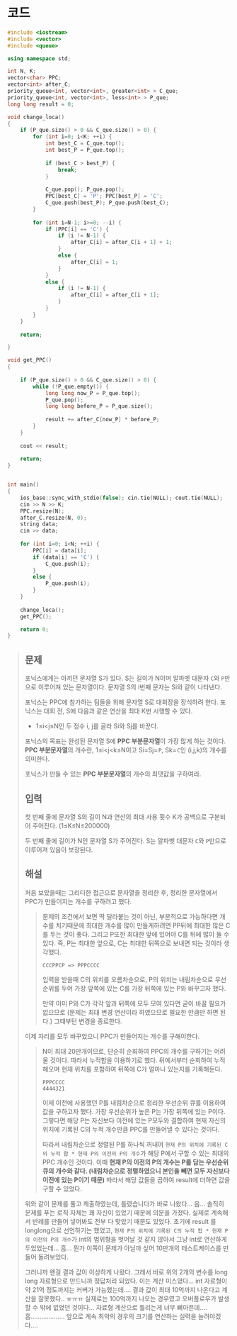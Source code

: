 # 코드

```c++
#include <iostream>
#include <vector>
#include <queue>

using namespace std;

int N, K;
vector<char> PPC;
vector<int> after_C;
priority_queue<int, vector<int>, greater<int> > C_que;
priority_queue<int, vector<int>, less<int> > P_que;
long long result = 0;

void change_loca()
{
    if (P_que.size() > 0 && C_que.size() > 0) {
        for (int i=0; i<K; ++i) {
            int best_C = C_que.top();
            int best_P = P_que.top();
            
            if (best_C > best_P) {
                break;
            }
            
            C_que.pop(); P_que.pop();
            PPC[best_C] = 'P'; PPC[best_P] = 'C';
            C_que.push(best_P); P_que.push(best_C);
        }
        
        for (int i=N-1; i>=0; --i) {
            if (PPC[i] == 'C') {
                if (i != N-1) {
                    after_C[i] = after_C[i + 1] + 1; 
                }
                else {
                    after_C[i] = 1;
                }
            }
            else {
                if (i != N-1) {
                    after_C[i] = after_C[i + 1]; 
                }
            }
        }
    }
    
    return;

}

void get_PPC()
{
    
    if (P_que.size() > 0 && C_que.size() > 0) {
        while (!P_que.empty()) {
            long long now_P = P_que.top();
            P_que.pop();
            long long before_P = P_que.size();
            
            result += after_C[now_P] * before_P;
        }
    }
    
    cout << result;
    
    return;
}


int main()
{
    ios_base::sync_with_stdio(false); cin.tie(NULL); cout.tie(NULL);
    cin >> N >> K;
    PPC.resize(N);
    after_C.resize(N, 0);
    string data;
    cin >> data;
    
    for (int i=0; i<N; ++i) {
        PPC[i] = data[i];
        if (data[i] == 'C') {
            C_que.push(i);
        }
        else {
            P_que.push(i);
        }
    }
    
    change_loca();
    get_PPC();

    return 0;
}

```



> ## 문제
>
> 포닉스에게는 아끼던 문자열 S가 있다. S는 길이가 N이며 알파벳 대문자 `C`와 `P`만으로 이루어져 있는 문자열이다. 문자열 S의 i번째 문자는 Si와 같이 나타낸다.
>
> 포닉스는 PPC에 참가하는 팀들을 위해 문자열 S로 대회장을 장식하려 한다. 포닉스는 대회 전, S에 다음과 같은 연산을 최대 K번 시행할 수 있다.
>
> -  1≤i<j≤N인 두 정수 i, j를 골라 Si와 Sj를 바꾼다.
>
> 포닉스의 목표는 완성된 문자열 S에 **PPC 부분문자열**이 가장 많게 하는 것이다. **PPC 부분문자열**의 개수란, 1≤i<j<k≤N이고 Si=Sj= `P`, Sk= `C`인 (i,j,k)의 개수를 의미한다.
>
> 포닉스가 만들 수 있는 **PPC 부분문자열**의 개수의 최댓값을 구하여라.
>
> ## 입력
>
> 첫 번째 줄에 문자열 S의 길이 N과 연산의 최대 사용 횟수 K가 공백으로 구분되어 주어진다. (1≤K≤N≤200000)
>
> 두 번째 줄에 길이가 N인 문자열 S가 주어진다. S는 알파벳 대문자 `C`와 `P`만으로 이루어져 있음이 보장된다.
>
> ## 해설
>
> 처음 보았을때는 그리디한 접근으로 문자열을 정리한 후, 정리한 문자열에서 PPC가 만들어지는 개수를 구하려고 했다.
>
> > 문제의 조건에서 보면 딱 달라붙는 것이 아닌, 부분적으로 가능하다면 개수를 치기때문에 최대한 개수를 많이 만들게하려면 PP뒤에 최대한 많은 C를 두는 것이 좋다. 그리고 P또한 최대한 앞에 있어야 C를 뒤에 많이 둘 수 있다. 즉, P는 최대한 앞으로, C는 최대한 뒤쪽으로 보내면 되는 것이라 생각했다.
> >
> > ```
> > CCCPPCP => PPPCCCC
> > ```
> >
> > 입력을 받을때 C의 위치를 오름차순으로, P의 위치는 내림차순으로 우선순위를 두어 가장 앞쪽에 있는 C를 가장 뒤쪽에 있는 P와 바꾸고자 했다.
> >
> > 만약 이미 P와 C가 각각 앞과 뒤쪽에 모두 모여 있다면 굳이 바꿀 필요가 없으므로 (문제는 최대 변경 연산이라 하였으므로 필요한 만큼만 하면 된다.) 그때부턴 변경을 종료한다.
>
> 이제 자리를 모두 바꾸었으니 PPC가 만들어지는 개수를 구해야한다.
>
> >  N이 최대 20만개이므로, 단순히 순회하여 PPC의 개수를 구하기는 어려울 것이다. 따라서 누적합을 이용하기로 했다. 뒤에서부터 순회하여 누적해오며 현재 위치를 포함하여 뒤쪽에 C가 얼마나 있는지를 기록해둔다.
> >
> > ```
> > PPPCCCC
> > 4444321
> > ```
> >
> >   이제 이전에 사용했던 P를 내림차순으로 정리한 우선순위 큐를 이용하여 값을 구하고자 했다. 가장 우선순위가 높은 P는 가장 뒤쪽에 있는 P이다. 그렇다면 해당 P는 자신보다 이전에 있는 P모두와 결합하여 현재 자신의 위치에 기록된 C의 누적 개수만큼 PPC를 만들어낼 수 있다는 것이다.
> >
> > 따라서 내림차순으로 정렬된 P를 하나씩 꺼내어 `현재 P의 위치에 기록된 C의 누적 합 * 현재 P의 이전의 P의 개수`가 해당 P에서 구할 수 있는 최대의  PPC 개수인 것이다. 이때 **현재 P의 이전의 P의 개수는 P를 담는 우선순위큐의 개수와 같다. (내림차순으로 정렬하였으니 본인을 빼면 모두 자신보다 이전에 있는 P이기 때문)** 따라서 해당 값들을 곱하여 result에 더하면 값을 구할 수 있었다.
>
> 위와 같이 문제를 풀고 제출하였는데, 틀렸습니다가 바로 나왔다... 음... 솔직히 문제를 푸는 로직 자체는 꽤 자신이 있었기 때문에 의문을 가졌다. 실제로 계속해서 반례를 만들어 넣어봐도 전부 다 맞았기 때문도 있었다. 초기에 result 를 longlong으로 선언하기는 했었고, `현재 P의 위치에 기록된 C의 누적 합 * 현재 P의 이전의 P의 개수`가 int의 범위형을 벗어날 것 같지 않아서 그냥 int로 연산하게 두었었는데... 흠... 뭔가 이쪽이 문제가 아닐까 싶어 10만개의 테스트케이스를 만들어 돌려보았다.
>
> 그러니까 왠걸 결과 값이 이상하게 나왔다. 그래서 바로 위의 2개의 변수를 long long 자료형으로 만드니까 정답처리 되었다. 이는 계산 미스였다... int 자료형이 약 21억 정도까지는 커버가 가능했는데.... 결과 값이 최대 10억까지 나온다고 계산을 잘못했다.. ㅠㅠㅠ 실제로는 100억까지 나오는 경우였고 오버플로우가 발생할 수 밖에 없었던 것이다... 자료형 계산으로 틀리는게 너무 뼈아픈데.... 흠................... 앞으로 계속 최악의 경우의 크기를 연산하는 실력을 늘려야겠다....
